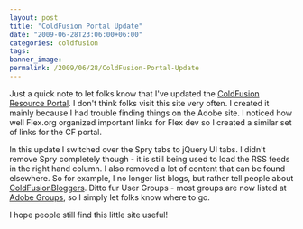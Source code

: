 ```yaml
---
layout: post
title: "ColdFusion Portal Update"
date: "2009-06-28T23:06:00+06:00"
categories: coldfusion 
tags: 
banner_image: 
permalink: /2009/06/28/ColdFusion-Portal-Update
---
```


Just a quick note to let folks know that I've updated the <a href="http://www.coldfusionportal.org/">ColdFusion Resource Portal</a>. I don't think folks visit this site very often. I created it mainly because I had trouble finding things on the Adobe site. I noticed how well Flex.org organized important links for Flex dev so I created a similar set of links for the CF portal. 

In this update I switched over the Spry tabs to jQuery UI tabs. I didn't remove Spry completely though - it is still being used to load the RSS feeds in the right hand column. I also removed a lot of content that can be found elsewhere. So for example, I no longer list blogs, but rather tell people about <a href="http://www.coldfusionbloggers.org">ColdFusionBloggers</a>. Ditto fur User Groups - most groups are now listed at <a href="http://groups.adobe.com">Adobe Groups</a>, so I simply let folks know where to go.

I hope people still find this little site useful!